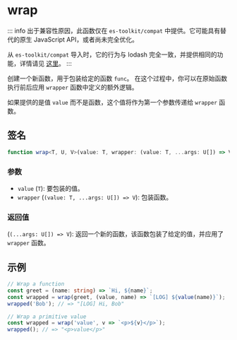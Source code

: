 # wrap

::: info
出于兼容性原因，此函数仅在 `es-toolkit/compat` 中提供。它可能具有替代的原生 JavaScript API，或者尚未完全优化。

从 `es-toolkit/compat` 导入时，它的行为与 lodash 完全一致，并提供相同的功能，详情请见 [这里](../../../compatibility.md)。
:::

创建一个新函数，用于包装给定的函数 `func`。
在这个过程中，你可以在原始函数执行前后应用 `wrapper` 函数中定义的额外逻辑。

如果提供的是值 `value` 而不是函数，这个值将作为第一个参数传递给 `wrapper` 函数。

## 签名

```typescript
function wrap<T, U, V>(value: T, wrapper: (value: T, ...args: U[]) => V): (...args: U[]) => V;
```

### 参数

- `value` (`T`): 要包装的值。
- `wrapper` (`(value: T, ...args: U[]) => V`): 包装函数。

### 返回值

(`(...args: U[]) => V`): 返回一个新的函数，该函数包装了给定的值，并应用了 `wrapper` 函数。

## 示例

```typescript
// Wrap a function
const greet = (name: string) => `Hi, ${name}`;
const wrapped = wrap(greet, (value, name) => `[LOG] ${value(name)}`);
wrapped('Bob'); // => "[LOG] Hi, Bob"

// Wrap a primitive value
const wrapped = wrap('value', v => `<p>${v}</p>`);
wrapped(); // => "<p>value</p>"
```
